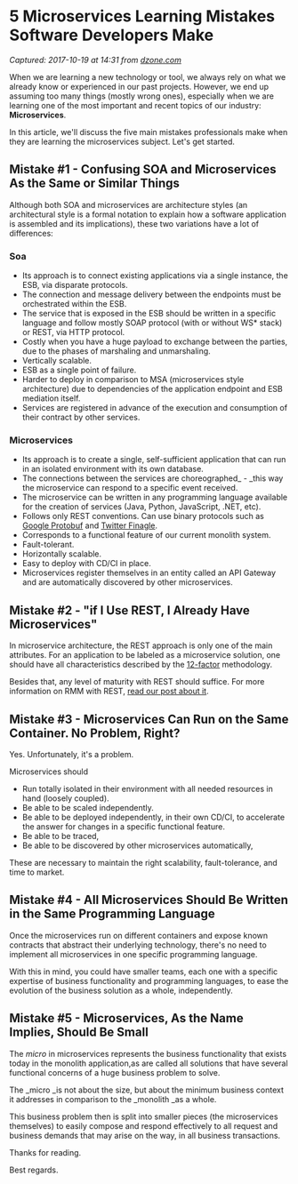 # 5 Microservices Learning Mistakes Software Developers Make

_Captured: 2017-10-19 at 14:31 from [dzone.com](https://dzone.com/articles/05-microservices-learning-mistakes-software-develo?edition=334696&utm_source=Zone%20Newsletter&utm_medium=email&utm_campaign=integration%202017-10-19)_

When we are learning a new technology or tool, we always rely on what we already know or experienced in our past projects. However, we end up assuming too many things (mostly wrong ones), especially when we are learning one of the most important and recent topics of our industry: **Microservices**.

In this article, we'll discuss the five main mistakes professionals make when they are learning the microservices subject. Let's get started.

## Mistake #1 - Confusing SOA and Microservices As the Same or Similar Things

Although both SOA and microservices are architecture styles (an architectural style is a formal notation to explain how a software application is assembled and its implications), these two variations have a lot of differences:

### Soa

  * Its approach is to connect existing applications via a single instance, the ESB, via disparate protocols.
  * The connection and message delivery between the endpoints must be orchestrated within the ESB.
  * The service that is exposed in the ESB should be written in a specific language and follow mostly SOAP protocol (with or without WS* stack) or REST, via HTTP protocol.
  * Costly when you have a huge payload to exchange between the parties, due to the phases of marshaling and unmarshaling.
  * Vertically scalable.
  * ESB as a single point of failure.
  * Harder to deploy in comparison to MSA (microservices style architecture) due to dependencies of the application endpoint and ESB mediation itself.
  * Services are registered in advance of the execution and consumption of their contract by other services.

### Microservices

  * Its approach is to create a single, self-sufficient application that can run in an isolated environment with its own database.
  * The connections between the services are choreographed_ \- _this way the microservice can respond to a specific event received.
  * The microservice can be written in any programming language available for the creation of services (Java, Python, JavaScript, .NET, etc).
  * Follows only REST conventions. Can use binary protocols such as [Google Protobuf](https://github.com/google/protobuf) and [Twitter Finagle](https://twitter.github.io/finagle/).
  * Corresponds to a functional feature of our current monolith system.
  * Fault-tolerant.
  * Horizontally scalable.
  * Easy to deploy with CD/CI in place.
  * Microservices register themselves in an entity called an API Gateway and are automatically discovered by other microservices.

## Mistake #2 - "if I Use REST, I Already Have Microservices"

In microservice architecture, the REST approach is only one of the main attributes. For an application to be labeled as a microservice solution, one should have all characteristics described by the [12-factor](https://12factor.net/) methodology.

Besides that, any level of maturity with REST should suffice. For more information on RMM with REST, [read our post about it](https://microservicesradar.wordpress.com/2017/09/19/what-is-the-richardson-maturity-model/).

## Mistake #3 - Microservices Can Run on the Same Container. No Problem, Right?

Yes. Unfortunately, it's a problem.

Microservices should

  * Run totally isolated in their environment with all needed resources in hand (loosely coupled).
  * Be able to be scaled independently.
  * Be able to be deployed independently, in their own CD/CI, to accelerate the answer for changes in a specific functional feature.
  * Be able to be traced,
  * Be able to be discovered by other microservices automatically,

These are necessary to maintain the right scalability, fault-tolerance, and time to market.

## Mistake #4 - All Microservices Should Be Written in the Same Programming Language

Once the microservices run on different containers and expose known contracts that abstract their underlying technology, there's no need to implement all microservices in one specific programming language.

With this in mind, you could have smaller teams, each one with a specific expertise of business functionality and programming languages, to ease the evolution of the business solution as a whole, independently.

## Mistake #5 - Microservices, As the Name Implies, Should Be Small

The _micro_ in microservices represents the business functionality that exists today in the monolith application,as are called all solutions that have several functional concerns of a huge business problem to solve.

The _micro _is not about the size, but about the minimum business context it addresses in comparison to the _monolith _as a whole.

This business problem then is split into smaller pieces (the microservices themselves) to easily compose and respond effectively to all request and business demands that may arise on the way, in all business transactions.

Thanks for reading.

Best regards.
